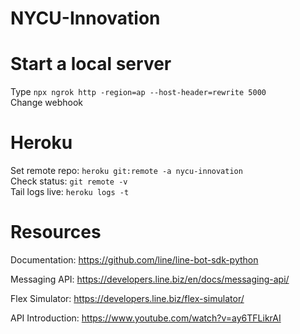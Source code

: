 # NYCU-Innovation

# Start a local server

Type `npx ngrok http -region=ap --host-header=rewrite 5000`  
Change webhook


# Heroku

Set remote repo: `heroku git:remote -a nycu-innovation`  
Check status: `git remote -v`  
Tail logs live: `heroku logs -t `


# Resources

Documentation: https://github.com/line/line-bot-sdk-python  

Messaging API: https://developers.line.biz/en/docs/messaging-api/

Flex Simulator: https://developers.line.biz/flex-simulator/

API Introduction: https://www.youtube.com/watch?v=ay6TFLikrAI
